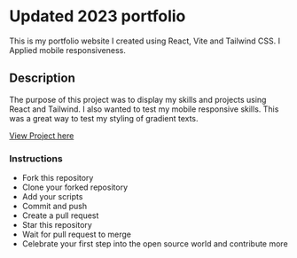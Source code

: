 # Updated 2023 portfolio

This is my portfolio website I created using React, Vite and Tailwind CSS. I Applied mobile responsiveness.

## Description

The purpose of this project was to display my skills and projects using React and Tailwind.
I also wanted to test my mobile responsive skills.
This was a great way to test my styling of gradient texts.



[View Project here](https://2023portfolio.netlify.app/)


### Instructions
- Fork this repository
- Clone your forked repository
- Add your scripts
- Commit and push
- Create a pull request
- Star this repository
- Wait for pull request to merge
- Celebrate your first step into the open source world and contribute more
